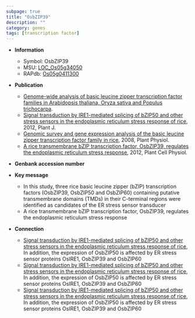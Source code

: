 ```yaml
---
subpage: true
title: "OsbZIP39"
description: ""
category: genes
tags: [transcription factor]
---
```


* **Information**  
    + Symbol: OsbZIP39  
    + MSU: [LOC_Os05g34050](http://rice.plantbiology.msu.edu/cgi-bin/ORF_infopage.cgi?orf=LOC_Os05g34050)  
    + RAPdb: [Os05g0411300](http://rapdb.dna.affrc.go.jp/viewer/gbrowse_details/irgsp1?name=Os05g0411300)  

* **Publication**  
    + [Genome-wide analysis of basic leucine zipper transcription factor families in Arabidopsis thaliana, Oryza sativa and Populus trichocarpa](English+Edition).
    + [Signal transduction by IRE1-mediated splicing of bZIP50 and other stress sensors in the endoplasmic reticulum stress response of rice](http://www.ncbi.nlm.nih.gov/pubmed?term=Signal+transduction+by+IRE1-mediated+splicing+of+bZIP50+and+other+stress+sensors+in+the+endoplasmic+reticulum+stress+response+of+rice%5BTitle%5D), 2012, Plant J.
    + [Genomic survey and gene expression analysis of the basic leucine zipper transcription factor family in rice](http://www.ncbi.nlm.nih.gov/pubmed?term=Genomic+survey+and+gene+expression+analysis+of+the+basic+leucine+zipper+transcription+factor+family+in+rice%5BTitle%5D), 2008, Plant Physiol.
    + [A rice transmembrane bZIP transcription factor, OsbZIP39, regulates the endoplasmic reticulum stress response](http://www.ncbi.nlm.nih.gov/pubmed?term=A+rice+transmembrane+bZIP+transcription+factor,+OsbZIP39,+regulates+the+endoplasmic+reticulum+stress+response%5BTitle%5D), 2012, Plant Cell Physiol.

* **Genbank accession number**  

* **Key message**  
    + In this study, three rice basic leucine zipper (bZIP) transcription factors (OsbZIP39, OsbZIP50 and OsbZIP60) containing putative transmembrane domains (TMDs) in their C-terminal regions were identified as candidates of the ER stress sensor transducer
    + A rice transmembrane bZIP transcription factor, OsbZIP39, regulates the endoplasmic reticulum stress response

* **Connection**  
    + [Signal transduction by IRE1-mediated splicing of bZIP50 and other stress sensors in the endoplasmic reticulum stress response of rice](http://www.ncbi.nlm.nih.gov/pubmed?term=Signal+transduction+by+IRE1-mediated+splicing+of+bZIP50+and+other+stress+sensors+in+the+endoplasmic+reticulum+stress+response+of+rice%5BTitle%5D), In addition, the expression of OsbZIP50 is affected by ER stress sensor proteins OsIRE1, OsbZIP39 and OsbZIP60
    + [Signal transduction by IRE1-mediated splicing of bZIP50 and other stress sensors in the endoplasmic reticulum stress response of rice](http://www.ncbi.nlm.nih.gov/pubmed?term=Signal+transduction+by+IRE1-mediated+splicing+of+bZIP50+and+other+stress+sensors+in+the+endoplasmic+reticulum+stress+response+of+rice%5BTitle%5D), In addition, the expression of OsbZIP50 is affected by ER stress sensor proteins OsIRE1, OsbZIP39 and OsbZIP60
    + [Signal transduction by IRE1-mediated splicing of bZIP50 and other stress sensors in the endoplasmic reticulum stress response of rice](http://www.ncbi.nlm.nih.gov/pubmed?term=Signal+transduction+by+IRE1-mediated+splicing+of+bZIP50+and+other+stress+sensors+in+the+endoplasmic+reticulum+stress+response+of+rice%5BTitle%5D), In addition, the expression of OsbZIP50 is affected by ER stress sensor proteins OsIRE1, OsbZIP39 and OsbZIP60



